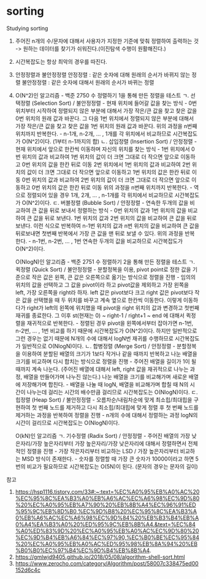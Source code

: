 # sorting
Studying sorting

1. 주어진 n개의 수/문자에 대해서 사용자가 지정한 기준에 맞춰 정렬하여 출력하는 것
   -> 원하는 데이터를 찾기가 쉬워진다.(이진탐색 수행이 원활해진다.)
2. 시간복잡도는 항상 최악의 경우를 따진다.
3. 안정정렬과 불안정정렬
   안정정렬 : 같은 숫자에 대해 원래의 순서가 바뀌지 않는 정렬
   불안정정렬 : 같은 숫자에 대해서 원래의 순서가 바뀌는 정렬
4. O(N^2)인 알고리즘   - 백준 2750 수 정렬하기 1을 통해 만든 정렬을 테스트
   ㄱ. 선택정렬 (Selection Sort) / 불안정정렬
       - 현재 위치에 들어갈 값을 찾는 방식
       - 0번 위치부터 시작하여 정렬되지 않은 부분에 대해서 가장 작은/큰 값을 찾고 찾은 값을 0번 위치의 원래 값과 바꾼다.
         그 다음 1번 위치에서 정렬되지 않은 부분에 대해서 가장 작은/큰 값을 찾고 찾은 값을 1번 위치의 원래 값과 바꾼다.
         위의 과정을 n번째 위치까지 반복한다.
       - n-1개, n-2개, ... , 1개를 각 위치에서 비교하므로 시간복잡도가 O(N^2)이다. (1부터 n-1까지의 합)
   ㄴ. 삽입정렬 (Insertion Sort) / 안정정렬
       - 현재 위치에서 앞으로 한칸씩 이동하며 자신의 위치를 찾는 방식
       - 1번 위치에서 0번 위치의 값과 비교하여 1번 위치의 값이 더 크면 그대로 더 작으면 앞으로 이동하고 0번 위치의 값을 한칸 뒤로 이동
         2번 위치에서 1번 위치의 값과 비교하여 2번 위치의 값이 더 크면 그대로 더 작으면 앞으로 이동하고 1번 위치의 값은 한칸 뒤로 이동
                      0번 위치의 값과 비교하여 2번 위치의 값이 더 크면 그대로 더 작으면 앞으로 이동하고 0번 위치의 값은 한칸 뒤로 이동
         위의 과정을 n번째 위치까지 반복한다.
       - 역으로 정렬되어 있을 경우 1개, 2개, ... , n-1개를 각 위치에서 비교하므로 시간복잡도가 O(N^2)이다.
   ㄷ. 버블정렬 (Bubble Sort) / 안정정렬
       - 연속한 두개의 값을 비교하여 큰 값을 뒤로 보내서 정렬하는 방식
       - 0번 위치의 값과 1번 위치의 값을 비교하여 큰 값을 뒤로 보낸다.
         1번 위치의 값과 2번 위치의 값을 비교하여 큰 값을 뒤로 보낸다.
         이런 식으로 반복하여 n-1번 위치의 값과 n번 위치의 값을 비교하여 큰 값을 뒤로보내면 첫번째 반복에서 가장 큰 값을 맨 뒤로 보낼 수 있다.
         위의 과정을 반복한다.
       - n-1번, n-2번, ... , 1번 연속한 두개의 값을 비교하므로 시간복잡도가 O(N^2)이다.
   
   O(NlogN)인 알고리즘   - 백준 2751 수 정렬하기 2을 통해 만든 정렬을 테스트
   ㄱ. 퀵정렬 (Quick Sort) / 불안정정렬
       - 분할정복을 이용, pivot point로 정한 값을 기준으로 작은 값은 왼쪽, 큰 값은 오른쪽으로 옮기는 방식으로 정렬을 진행
       - 임의의 위치의 값을 선택하고 그 값을 pivot이라 하고 pivot값을 제외하고 가장 왼쪽을 left, 가장 오른쪽을 right라 하자.
         left 값은 pivot보다 크고 right 값은 pivot보다 작은 값을 선택했을 때 두 위치를 바꾸고 계속 옆으로 한칸씩 이동한다.
         이렇게 이동하다가 right가 left의 왼쪽에 위치했을 때 pivot을 right 위치의 값과 변경하고 첫번째 재귀를 종료한다.
         그 이후 st(현재는 0) ~ right-1 / right+1 ~ end 에 대해서 퀵정렬을 재귀적으로 반복한다.
       - 정렬된 경우 pivot을 왼쪽에서부터 잡아가면 n-1번, n-2번, ... , 1번 비교를 하기 때문에 시간복잡도가 O(N^2)이다.
         하지만 일반적으로 그런 경우는 없기 때문에 N개의 수에 대해서 logN번 재귀를 수행하므로 시간복잡도가 일반적으로 O(NlogN)이다.
   ㄴ. 합병정렬 (Merge Sort) / 안정정렬
       - 분할정복을 이용하여 분할된 배열의 크기가 1보다 작거나 같을 때까지 반복하고 나눈 배열을 크기를 비교하며 다시 합치는 방식으로 정렬을 진행
       - 주어진 배열을 길이가 1이 될 때까지 계속 나눈다. (주어진 배열에 대해서 left, right 값을 재귀적으로 나누는 과정, 배열을 만들어가며 나누진 않는다.)
         나눈 배열을 크기를 비교해가며 새로운 배열에 저장해가며 합친다.
       - 배열을 나눌 때 logN, 배열을 비교해가며 합칠 때 N의 시간이 나누는데 걸리는 시간의 배수만큼 걸리므로 시간복잡도는 O(NlogN)이다.
   ㄷ. 힙정렬 (Heap Sort) / 불안정정렬
       - 오름차순/내림차순에 맞게 최소힙/최대힙을 구현하여 첫 번째 노드를 제거하고 다시 최소힙/최대힙에 맞게 정렬 후 첫 번째 노드를 제거하는 과정을 반복하여 정렬을 진행
       - n개의 수에 대해서 정렬하는 과정 logN의 시간이 걸리므로 시간복잡도는 O(NlogN)이다.
   
   O(kN)인 알고리즘
   ㄱ. 기수정렬 (Radix Sort) / 안정정렬
       - 주어진 배열의 가장 낮은자리/가장 높은자리부터 가장 높은자리/가장 낮은자리에 대해서 정렬하면서 전체적인 정렬을 진행
       - 가장 작은자리부터 비교하는 LSD / 가장 높은자리부터 비교하는 MSD 방식이 존재한다.
       - 숫자를 정렬할 때 가장 큰 숫자가 10000이라고 하면 5번의 비교가 필요하므로 시간복잡도는 O(5N)이 된다. (문자의 경우는 문자의 길이)


참고
1. https://hsp1116.tistory.com/33#:~:text=%EC%A0%95%EB%A0%AC%20%EC%95%8C%EA%B3%A0%EB%A6%AC%EC%A6%98%EC%9D%80%20%EC%A0%95%EB%A7%90%20%EB%8B%A4%EC%96%91%ED%95%9C%EB%8D%B0,%EC%9D%B8%20%EC%95%8C%EA%B3%A0%EB%A6%AC%EC%A6%98%EC%9D%84%20%EB%B3%B4%EB%A0%A4%EA%B3%A0%20%ED%95%9C%EB%8B%A4.&text=%EC%84%A0%ED%83%9D%20%EC%A0%95%EB%A0%AC%EC%9D%80%20%EC%9D%B4%EB%A6%84%EC%97%90,%EC%B0%BE%EC%95%84%20%EC%A0%95%EB%A0%AC%ED%95%98%EB%8A%94%20%EB%B0%B0%EC%97%B4%EC%9D%B4%EB%8B%A4.
2. https://gmlwjd9405.github.io/2018/05/08/algorithm-shell-sort.html
3. https://www.zerocho.com/category/Algorithm/post/58007c338475ed00152d6c4c

